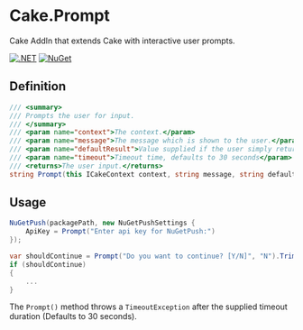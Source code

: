 # Cake.Prompt
Cake AddIn that extends Cake with interactive user prompts.

[![.NET](https://github.com/cake-contrib/Cake.Prompt/actions/workflows/dotnet.yml/badge.svg)](https://github.com/cake-contrib/Cake.Prompt/actions/workflows/dotnet.yml) 
[![NuGet](https://img.shields.io/nuget/v/Cake.Prompt?style=flat-square)](https://www.nuget.org/packages/Cake.prompt)

## Definition

```c#
/// <summary>
/// Prompts the user for input.
/// </summary>
/// <param name="context">The context.</param>
/// <param name="message">The message which is shown to the user.</param>
/// <param name="defaultResult">Value supplied if the user simply returns with no input</param>
/// <param name="timeout">Timeout time, defaults to 30 seconds</param>
/// <returns>The user input.</returns>
string Prompt(this ICakeContext context, string message, string defaultResult = default, TimeSpan timeout = default);
```

## Usage

```c#
NuGetPush(packagePath, new NuGetPushSettings {
    ApiKey = Prompt("Enter api key for NuGetPush:")
});
```

```c#
var shouldContinue = Prompt("Do you want to continue? [Y/N]", "N").Trim().ToUpperInvariant() == "Y";
if (shouldContinue)
{
    ...
}
```

The `Prompt()` method throws a `TimeoutException` after the supplied timeout duration (Defaults to 30 seconds).
